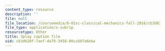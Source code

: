 ```yaml
---
content_type: resource
description: ''
file: null
file_location: /coursemedia/8-01sc-classical-mechanics-fall-2016/cb3d620f7aefda79345880cc66fa6eba_ThP6wQkf5ec.srt
file_type: application/x-subrip
resourcetype: Other
title: 3play caption file
uid: cb3d620f-7aef-da79-3458-80cc66fa6eba
---
```

